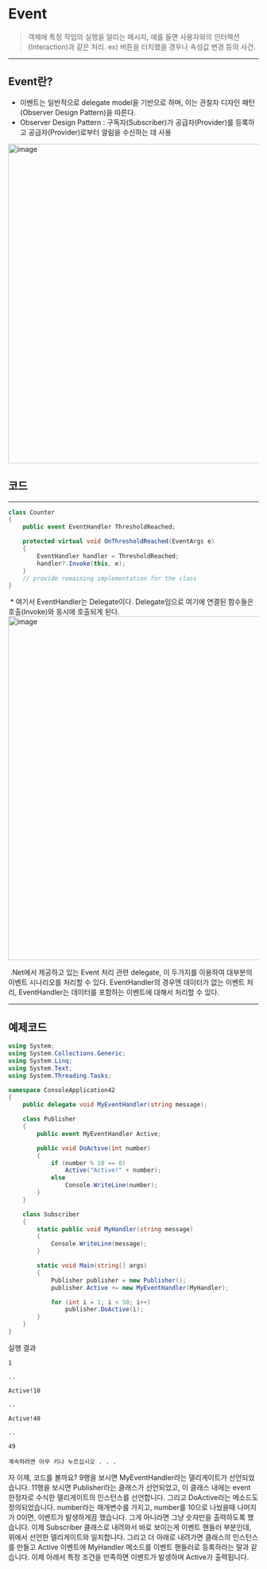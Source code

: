 # Event
>객체에 특정 작업의 실행을 알리는 메시지, 예를 들면 사용자와의 인터랙션(Interaction)과 같은 처리.
>ex) 버튼을 터치했을 경우나 속성값 변경 등의 사건.
---------
## Event란?
 - 이벤트는 일반적으로 delegate model을 기반으로 하며, 이는 관찰자 디자인 패턴(Observer Design Pattern)을 따른다.
 - Observer Design Pattern : 구독자(Subscriber)가 공급자(Provider)를 등록하고 공급자(Provider)로부터 알림을 수신하는 데 사용
 <img width="643" alt="image" src="https://user-images.githubusercontent.com/43405887/172790578-5acaed29-0b4f-4b50-890b-47a9a2729152.png">

## 코드
---------
``` C#
class Counter
{
    public event EventHandler ThresholdReached;

    protected virtual void OnThresholdReached(EventArgs e)
    {
        EventHandler handler = ThresholdReached;
        handler?.Invoke(this, e);
    }
    // provide remaining implementation for the class
}
```

 * 여기서 EventHandler는 Delegate이다. Delegate임으로 여기에 연결된 함수들은 호출(Invoke)와 동시에 호출되게 된다.
 <img width="692" alt="image" src="https://user-images.githubusercontent.com/43405887/172790927-bf23c5d3-34fe-4f50-9b04-79716ed5d38a.png">

 .Net에서 제공하고 있는 Event 처리 관련 delegate, 이 두가지를 이용하여 대부분의 이벤트 시나리오를 처리할 수 있다.
 EventHandler의 경우엔 데이터가 없는 이벤트 처리, EventHandler<TEventArgs>는 데이터를 포함하는 이벤트에 대해서 처리할 수 있다.

---------
## 예제코드
``` C#
using System;
using System.Collections.Generic;
using System.Linq;
using System.Text;
using System.Threading.Tasks;

namespace ConsoleApplication42
{
    public delegate void MyEventHandler(string message);

    class Publisher
    {
        public event MyEventHandler Active;

        public void DoActive(int number)
        {
            if (number % 10 == 0)
                Active("Active!" + number);
            else
                Console.WriteLine(number);
        }
    }

    class Subscriber
    {
        static public void MyHandler(string message)
        {
            Console.WriteLine(message);
        }

        static void Main(string[] args)
        {
            Publisher publisher = new Publisher();
            publisher.Active += new MyEventHandler(MyHandler);

            for (int i = 1; i < 50; i++)
                publisher.DoActive(i);
        }
    }
}
```
실행 결과
  ```
1

..

Active!10

..

Active!40

..

49

계속하려면 아무 키나 누르십시오 . . .
```
자 이제, 코드를 볼까요? 9행을 보시면 MyEventHandler라는 델리게이트가 선언되었습니다.
11행을 보시면 Publisher라는 클래스가 선언되었고, 이 클래스 내에는 event 한정자로 수식한 델리게이트의 인스턴스를 선언합니다.
그리고 DoActive라는 메소드도 정의되었습니다. number라는 매개변수를 가지고, number를 10으로 나눴을때 나머지가 0이면, 이벤트가 발생하게끔 했습니다. 그게 아니라면 그냥 숫자만을 출력하도록 했습니다.
이제 Subscriber 클래스로 내려와서 바로 보이는게 이벤트 핸들러 부분인데, 위에서 선언한 델리게이트와 일치합니다.
그리고 더 아래로 내려가면 클래스의 인스턴스를 만들고 Active 이벤트에 MyHandler 메소드를 이벤트 핸들러로 등록하라는 말과 같습니다.
이제 아래서 특정 조건을 만족하면 이벤트가 발생하며 Active가 출력됩니다.
